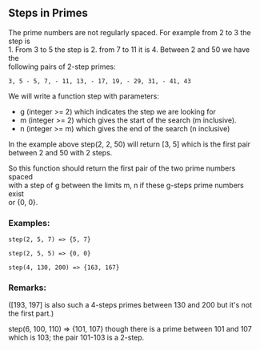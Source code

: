 ## Steps in Primes

The prime numbers are not regularly spaced. For example from 2 to 3 the step is  
1\. From 3 to 5 the step is 2. from 7 to 11 it is 4. Between 2 and 50 we have the  
following pairs of 2-step primes:

    3, 5 - 5, 7, - 11, 13, - 17, 19, - 29, 31, - 41, 43

We will write a function step with parameters:
* g (integer >= 2) which indicates the step we are looking for
* m (integer >= 2) which gives the start of the search (m inclusive).
* n (integer >= m) which gives the end of the search (n inclusive)

In the example above step(2, 2, 50) will return [3, 5] which is the first pair  
between 2 and 50 with 2 steps.

So this function should return the first pair of the two prime numbers spaced  
with a step of g between the limits m, n if these g-steps prime numbers exist  
or {0, 0}.

### Examples:

    step(2, 5, 7) => {5, 7}
    
    step(2, 5, 5) => {0, 0}

    step(4, 130, 200) => {163, 167}

### Remarks:
([193, 197] is also such a 4-steps primes between 130 and 200 but it's not the first part.)

step(6, 100, 110) => {101, 107} though there is a prime between 101 and 107 which is 103; the pair 101-103 is a 2-step.

